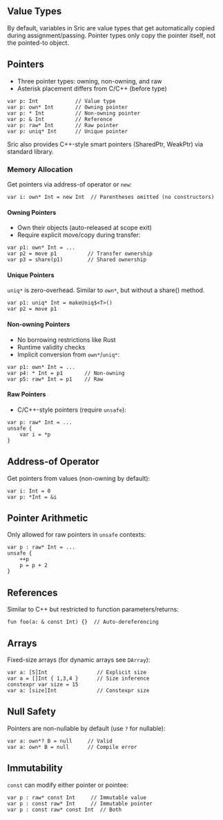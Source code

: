 ## Value Types

By default, variables in Sric are value types that get automatically copied during assignment/passing. Pointer types only copy the pointer itself, not the pointed-to object.

## Pointers
- Three pointer types: owning, non-owning, and raw
- Asterisk placement differs from C/C++ (before type)

```sric
var p: Int            // Value type
var p: own* Int       // Owning pointer
var p: * Int          // Non-owning pointer
var p: & Int          // Reference
var p: raw* Int       // Raw pointer
var p: uniq* Int      // Unique pointer
```

Sric also provides C++-style smart pointers (SharedPtr, WeakPtr) via standard library.

### Memory Allocation
Get pointers via address-of operator or `new`:

```sric
var i: own* Int = new Int  // Parentheses omitted (no constructors)
```

#### Owning Pointers
- Own their objects (auto-released at scope exit)
- Require explicit move/copy during transfer:

```sric
var p1: own* Int = ...
var p2 = move p1          // Transfer ownership
var p3 = share(p1)        // Shared ownership
```

#### Unique Pointers
`uniq*` is zero-overhead. Similar to `own*`, but without a share() method.

```sric
var p1: uniq* Int = makeUniq$<T>()
var p2 = move p1
```

#### Non-owning Pointers
- No borrowing restrictions like Rust
- Runtime validity checks
- Implicit conversion from `own*`/`uniq*`:

```sric
var p1: own* Int = ...
var p4: * Int = p1       // Non-owning
var p5: raw* Int = p1    // Raw
```

#### Raw Pointers
- C/C++-style pointers (require `unsafe`):
```sric
var p: raw* Int = ...
unsafe {
    var i = *p
}
```

## Address-of Operator
Get pointers from values (non-owning by default):

```sric
var i: Int = 0
var p: *Int = &i
```

## Pointer Arithmetic
Only allowed for raw pointers in `unsafe` contexts:

```sric
var p : raw* Int = ...
unsafe {
    ++p
    p = p + 2
}
```

## References
Similar to C++ but restricted to function parameters/returns:

```sric
fun foo(a: & const Int) {}  // Auto-dereferencing
```

## Arrays
Fixed-size arrays (for dynamic arrays see `DArray`):

```sric
var a: [5]Int                // Explicit size
var a = []Int { 1,3,4 }      // Size inference
constexpr var size = 15
var a: [size]Int             // Constexpr size
```

## Null Safety
Pointers are non-nullable by default (use `?` for nullable):

```sric
var a: own*? B = null     // Valid
var a: own* B = null      // Compile error
```

## Immutability
`const` can modify either pointer or pointee:

```sric
var p : raw* const Int     // Immutable value
var p : const raw* Int     // Immutable pointer
var p : const raw* const Int  // Both
```
